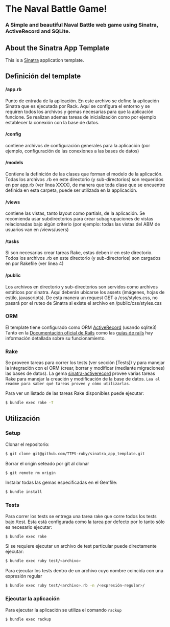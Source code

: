 ﻿# The Naval Battle Game!
 
### A Simple and beautiful Naval Battle web game using Sinatra, ActiveRecord and SQLite.


## About the Sinatra App Template

This is a [Sinatra](https://github.com/sinatra/sinatra) application template.

## Definición del template

#### /app.rb

Punto de entrada de la aplicación. En este archivo se define la aplicación Sinatra que es ejecutada por Rack.
Aquí se configura el entorno y se requiren todos los archivos y gemas necesarias para que la aplicación funcione.
Se realizan ademas tareas de inicialización como por ejemplo establecer la conexión con la base de datos.

#### /config

contiene archivos de configuración generales para la aplicación (por ejemplo, configuración de las conexiones a las bases de datos)

#### /models

Contiene la definición de las clases que forman el modelo de la aplicación. Todas los archivos .rb en este directorio (y sub-directorios) son requeridos en por app.rb (ver línea XXXX), de manera que toda clase que se encuentre definida en esta carpeta, puede ser utilizada en la applicación.

#### /views

contiene las vistas, tanto layout como partials, de la aplicación. Se recomienda usar subdirectorios para crear subagrupaciones de vistas relacionadas bajo algún criterio (por ejemplo: todas las vistas del ABM de usuarios van en /views/users)


#### /tasks

Si son necesarias crear tareas Rake, estas deben ir en este directorio. Todos los archivos .rb en este directorio (y sub-directorios) son cargados en por Rakefile (ver línea 4)

#### /public

Los archivos en directorio y sub-directorios son servidos como archivos estáticos por sinatra. Aquí deberán ubicarse los assets (imágenes, hojas de estilo, javascripts). De esta manera un request GET a /css/styles.css, no pasará por el ruteo de Sinatra si existe el archivo en /public/css/styles.css

### ORM

El template tiene configurado como ORM [ActiveRecord](https://github.com/rails/rails/tree/master/activerecord) (usando sqlite3)
Tanto en la [Documentación oficial de Rails](http://api.rubyonrails.org/) como las [guías de rails](http://guides.rubyonrails.org/index.html) hay información detallada sobre su funcionamiento.

### Rake

Se proveen tareas para correr los tests (ver sección [Tests]) y para manejar la integración con el ORM (crear, borrar y modificar (mediante migraciones) las bases de datos).
La gema [sinatra-activerecord](https://github.com/janko-m/sinatra-activerecord) provee varias tareas Rake
para manejar la creación y modificación de la base de datos.
`Lea el readme para saber qué tareas provee y cómo utilizarlas.`

Para ver un listado de las tareas Rake disponibles puede ejecutar:

```bash
$ bundle exec rake -T
```


## Utilización

### Setup

Clonar el repositorio:

```bash
$ git clone git@github.com/TTPS-ruby/sinatra_app_template.git
```

Borrar el origin seteado por git al clonar

```bash
$ git remote rm origin
```

Instalar todas las gemas especificadas en el Gemfile:

```bash
$ bundle install
```

### Tests

Para correr los tests se entrega una tarea rake que corre todos los tests bajo /test. Esta está configurada como la tarea por defecto por lo tanto sólo es necesario ejecutar:

```bash
$ bundle exec rake
```

Si se requiere ejecutar un archivo de test particular puede directamente ejecutar:

```bash
$ bundle exec ruby test/<archivo>
```

Para ejecutar los tests dentro de un archivo cuyo nombre coincida con una expresión regular

```bash
$ bundle exec ruby test/<archivo>.rb -n /<expresión-regular>/
```


### Ejecutar la aplicación

Para ejecutar la aplicación se utiliza el comando `rackup`

```bash
$ bundle exec rackup
```


